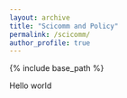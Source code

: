 ```yaml
---
layout: archive
title: "Scicomm and Policy"
permalink: /scicomm/
author_profile: true
---
```


{% include base_path %}

Hello world

